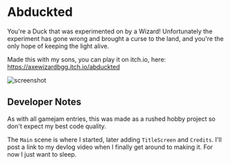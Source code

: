 # Abduckted

You're a Duck that was experimented on by a Wizard! Unfortunately the experiment has gone wrong and brought a curse to the land, and you're the only hope of keeping the light alive.

Made this with my sons, you can play it on itch.io, here: https://axewizardbgg.itch.io/abduckted

![screenshot](https://img.itch.zone/aW1hZ2UvMjg5MTk2MC8xNzM4MzAxMi5wbmc=/original/mbBTUx.png)


## Developer Notes

As with all gamejam entries, this was made as a rushed hobby project so don't expect my best code quality.

The `Main` scene is where I started, later adding `TitleScreen` and `Credits`. I'll post a link to my devlog video when I finally get around to making it. For now I just want to sleep.


